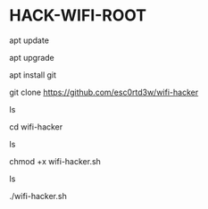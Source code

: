 # HACK-WIFI-ROOT


apt update 

apt upgrade

apt install git

git clone https://github.com/esc0rtd3w/wifi-hacker

ls

cd wifi-hacker

ls

chmod +x wifi-hacker.sh

ls

./wifi-hacker.sh
